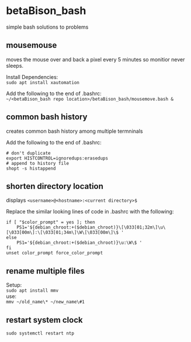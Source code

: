# betaBison_bash
simple bash solutions to problems

## mousemouse
moves the mouse over and back a pixel every 5 minutes so monitior never sleeps.  
  
Install Dependencies:  
`sudo apt install xautomation`  
  
Add the following to the end of .bashrc:   
`~/<betaBison_bash repo location>/betaBison_bash/mousemove.bash &`

## common bash history
creates common bash history among multiple termninals  
  
Add the following to the end of .bashrc:  
```
# don't duplicate
export HISTCONTROL=ignoredups:erasedups
# append to history file
shopt -s histappend
```
## shorten directory location
displays `<username>@<hostname>:<current directory>$`
  
Replace the similar looking lines of code in .bashrc with the following:  
```
if [ "$color_prompt" = yes ]; then
    PS1='${debian_chroot:+($debian_chroot)}\[\033[01;32m\]\u\[\033[00m\]:\[\033[01;34m\]\W\[\033[00m\]\$ '
else
    PS1='${debian_chroot:+($debian_chroot)}\u:\W\$ '
fi
unset color_prompt force_color_prompt
```
## rename multiple files
Setup:  
`sudo apt install mmv`  
use:  
`mmv ~/old_name\* ~/new_name\#1`

## restart system clock
`sudo systemctl restart ntp`
